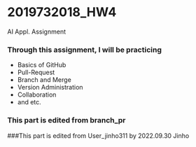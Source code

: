 # 2019732018_HW4
AI Appl. Assignment

### Through this assignment, I will be practicing
* Basics of GitHub
* Pull-Request
* Branch and Merge
* Version Administration
* Collaboration
* and etc.

### This part is edited from branch_pr  

###This part is edited from User_jinho311  by 2022.09.30 Jinho